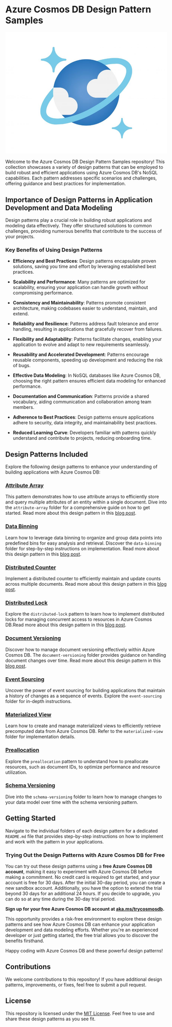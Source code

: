 # Azure Cosmos DB Design Pattern Samples

![Azure Cosmos DB](/media/azure-cosmos-db-logo.jpg)

Welcome to the Azure Cosmos DB Design Pattern Samples repository! This collection showcases a variety of design patterns that can be employed to build robust and efficient applications using Azure Cosmos DB's NoSQL capabilities. Each pattern addresses specific scenarios and challenges, offering guidance and best practices for implementation.

## Importance of Design Patterns in Application Development and Data Modeling

Design patterns play a crucial role in building robust applications and modeling data effectively. They offer structured solutions to common challenges, providing numerous benefits that contribute to the success of your projects.

### Key Benefits of Using Design Patterns

- **Efficiency and Best Practices**: Design patterns encapsulate proven solutions, saving you time and effort by leveraging established best practices.

- **Scalability and Performance**: Many patterns are optimized for scalability, ensuring your application can handle growth without compromising performance.

- **Consistency and Maintainability**: Patterns promote consistent architecture, making codebases easier to understand, maintain, and extend.

- **Reliability and Resilience**: Patterns address fault tolerance and error handling, resulting in applications that gracefully recover from failures.

- **Flexibility and Adaptability**: Patterns facilitate changes, enabling your application to evolve and adapt to new requirements seamlessly.

- **Reusability and Accelerated Development**: Patterns encourage reusable components, speeding up development and reducing the risk of bugs.

- **Effective Data Modeling**: In NoSQL databases like Azure Cosmos DB, choosing the right pattern ensures efficient data modeling for enhanced performance.

- **Documentation and Communication**: Patterns provide a shared vocabulary, aiding communication and collaboration among team members.

- **Adherence to Best Practices**: Design patterns ensure applications adhere to security, data integrity, and maintainability best practices.

- **Reduced Learning Curve**: Developers familiar with patterns quickly understand and contribute to projects, reducing onboarding time.


## Design Patterns Included

Explore the following design patterns to enhance your understanding of building applications with Azure Cosmos DB:

### [Attribute Array](/attribute-array/)

This pattern demonstrates how to use attribute arrays to efficiently store and query multiple attributes of an entity within a single document. Dive into the `attribute-array` folder for a comprehensive guide on how to get started. Read more about this design pattern in this [blog post](https://aka.ms/cosmosdbdesignpatterns/attribute-array).

### [Data Binning](/data-binning/)

Learn how to leverage data binning to organize and group data points into predefined bins for easy analysis and retrieval. Discover the `data-binning` folder for step-by-step instructions on implementation. Read more about this design pattern in this [blog post](https://aka.ms/cosmosdbdesignpatterns/data-binning).

### [Distributed Counter](/distributed-counter/)

Implement a distributed counter to efficiently maintain and update counts across multiple documents. Read more about this design pattern in this [blog post](https://aka.ms/cosmosdbdesignpatterns/distributed-counter).


### [Distributed Lock](/distributed-lock/)

Explore the `distributed-lock` pattern to learn how to implement distributed locks for managing concurrent access to resources in Azure Cosmos DB.Read more about this design pattern in this [blog post](https://aka.ms/cosmosdbdesignpatterns/global-distributed-lock).

### [Document Versioning](/document-versioning/)

Discover how to manage document versioning effectively within Azure Cosmos DB. The `document-versioning` folder provides guidance on handling document changes over time. Read more about this design pattern in this [blog post](https://aka.ms/cosmosdbdesignpatterns/document-versioning).

### [Event Sourcing](/event-sourcing/)

Uncover the power of event sourcing for building applications that maintain a history of changes as a sequence of events. Explore the `event-sourcing` folder for in-depth instructions.

### [Materialized View](/materialized-view/)

Learn how to create and manage materialized views to efficiently retrieve precomputed data from Azure Cosmos DB. Refer to the `materialized-view` folder for implementation details.

### [Preallocation](/preallocation/)

Explore the `preallocation` pattern to understand how to preallocate resources, such as document IDs, to optimize performance and resource utilization.

### [Schema Versioning](/schema-versioning/)

Dive into the `schema-versioning` folder to learn how to manage changes to your data model over time with the schema versioning pattern.

## Getting Started

Navigate to the individual folders of each design pattern for a dedicated `README.md` file that provides step-by-step instructions on how to implement and work with the pattern in your applications.

### Trying Out the Design Patterns with Azure Cosmos DB for Free

You can try out these design patterns using a **free Azure Cosmos DB account**, making it easy to experiment with Azure Cosmos DB before making a commitment. No credit card is required to get started, and your account is free for 30 days. After the initial 30-day period, you can create a new sandbox account. Additionally, you have the option to extend the trial beyond 30 days for an additional 24 hours. If you decide to upgrade, you can do so at any time during the 30-day trial period.

**Sign up for your free Azure Cosmos DB account at [aka.ms/trycosmosdb](https://aka.ms/trycosmosdb).**

This opportunity provides a risk-free environment to explore these design patterns and see how Azure Cosmos DB can enhance your application development and data modeling efforts. Whether you're an experienced developer or just getting started, the free trial allows you to discover the benefits firsthand.

Happy coding with Azure Cosmos DB and these powerful design patterns!

## Contributions

We welcome contributions to this repository! If you have additional design patterns, improvements, or fixes, feel free to submit a pull request. 

## License

This repository is licensed under the [MIT License](LICENSE). Feel free to use and share these design patterns as you see fit.
